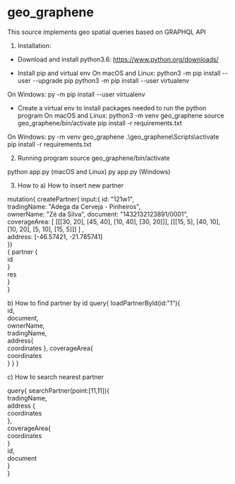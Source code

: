 # geo_graphene
This source implements geo spatial queries based on GRAPHQL API

1) Installation:

- Download and install python3.6:
https://www.python.org/downloads/

- Install pip and virtual env
On macOS and Linux:
python3 -m pip install --user --upgrade pip
python3 -m pip install --user virtualenv

On Windows:
py -m pip install --user virtualenv

- Create a virtual env to install packages needed to run the python program
On macOS and Linux:
python3 -m venv geo_graphene
source geo_graphene/bin/activate
pip install -r requirements.txt


On Windows:
py -m venv geo_graphene
.\geo_graphene\Scripts\activate
pip install -r requirements.txt


2) Running program
source geo_graphene/bin/activate

python app.py  (macOS and Linux)
py app.py      (Windows)


3) How to
a) How to insert new partner

mutation{
	createPartner(  input:{
	id: "121w1", 	
  	tradingName: "Adega da Cerveja - Pinheiros",  	  	
  	ownerName: "Zé da Silva",
  	document: "1432132123891/0001",  	
  	coverageArea:
  	[
  			[[[30, 20], [45, 40], [10, 40], [30, 20]]], 
  		[[[15, 5], [40, 10], [10, 20], [5, 10], [15, 5]]] 
  	] ,    	
  	address: [-46.57421, -21.785741]  	
   })   
  {
      partner {      
      id      
    }    
    res    
  }  
} 


b) How to find partner by id
query{
  loadPartnerById(id:"1"){  
    id,    
    document,    
    ownerName,    
    tradingName,    
    address{    
      coordinates
    },
    coverageArea{    
      coordinates      
    }
  }
}


c) How to search nearest partner


query{
  searchPartner(point:[11,11]){  
    tradingName,    
    address {    
      coordinates      
    },    
    coverageArea{    
      coordinates      
    }    
    id,    
    document    
  }    
} 
  
